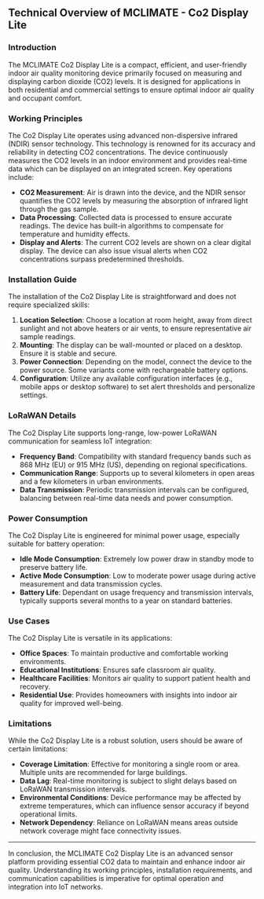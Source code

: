 ## Technical Overview of MCLIMATE - Co2 Display Lite

### Introduction
The MCLIMATE Co2 Display Lite is a compact, efficient, and user-friendly indoor air quality monitoring device primarily focused on measuring and displaying carbon dioxide (CO2) levels. It is designed for applications in both residential and commercial settings to ensure optimal indoor air quality and occupant comfort.

### Working Principles
The Co2 Display Lite operates using advanced non-dispersive infrared (NDIR) sensor technology. This technology is renowned for its accuracy and reliability in detecting CO2 concentrations. The device continuously measures the CO2 levels in an indoor environment and provides real-time data which can be displayed on an integrated screen. Key operations include:

- **CO2 Measurement**: Air is drawn into the device, and the NDIR sensor quantifies the CO2 levels by measuring the absorption of infrared light through the gas sample.
- **Data Processing**: Collected data is processed to ensure accurate readings. The device has built-in algorithms to compensate for temperature and humidity effects.
- **Display and Alerts**: The current CO2 levels are shown on a clear digital display. The device can also issue visual alerts when CO2 concentrations surpass predetermined thresholds.

### Installation Guide
The installation of the Co2 Display Lite is straightforward and does not require specialized skills:

1. **Location Selection**: Choose a location at room height, away from direct sunlight and not above heaters or air vents, to ensure representative air sample readings.
2. **Mounting**: The display can be wall-mounted or placed on a desktop. Ensure it is stable and secure.
3. **Power Connection**: Depending on the model, connect the device to the power source. Some variants come with rechargeable battery options.
4. **Configuration**: Utilize any available configuration interfaces (e.g., mobile apps or desktop software) to set alert thresholds and personalize settings.

### LoRaWAN Details
The Co2 Display Lite supports long-range, low-power LoRaWAN communication for seamless IoT integration:

- **Frequency Band**: Compatibility with standard frequency bands such as 868 MHz (EU) or 915 MHz (US), depending on regional specifications.
- **Communication Range**: Supports up to several kilometers in open areas and a few kilometers in urban environments.
- **Data Transmission**: Periodic transmission intervals can be configured, balancing between real-time data needs and power consumption.

### Power Consumption
The Co2 Display Lite is engineered for minimal power usage, especially suitable for battery operation:

- **Idle Mode Consumption**: Extremely low power draw in standby mode to preserve battery life.
- **Active Mode Consumption**: Low to moderate power usage during active measurement and data transmission cycles.
- **Battery Life**: Dependant on usage frequency and transmission intervals, typically supports several months to a year on standard batteries.

### Use Cases
The Co2 Display Lite is versatile in its applications:

- **Office Spaces**: To maintain productive and comfortable working environments.
- **Educational Institutions**: Ensures safe classroom air quality.
- **Healthcare Facilities**: Monitors air quality to support patient health and recovery.
- **Residential Use**: Provides homeowners with insights into indoor air quality for improved well-being.

### Limitations
While the Co2 Display Lite is a robust solution, users should be aware of certain limitations:

- **Coverage Limitation**: Effective for monitoring a single room or area. Multiple units are recommended for large buildings.
- **Data Lag**: Real-time monitoring is subject to slight delays based on LoRaWAN transmission intervals.
- **Environmental Conditions**: Device performance may be affected by extreme temperatures, which can influence sensor accuracy if beyond operational limits.
- **Network Dependency**: Reliance on LoRaWAN means areas outside network coverage might face connectivity issues.

---

In conclusion, the MCLIMATE Co2 Display Lite is an advanced sensor platform providing essential CO2 data to maintain and enhance indoor air quality. Understanding its working principles, installation requirements, and communication capabilities is imperative for optimal operation and integration into IoT networks.